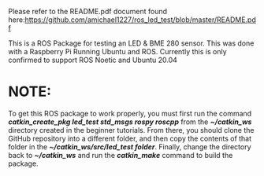 Please refer to the README.pdf document found here:https://github.com/amichael1227/ros_led_test/blob/master/README.pdf



This is a ROS Package for testing an LED & BME 280 sensor. This was done with a Raspberry Pi Running Ubuntu and ROS. Currently this is only confirmed to support ROS Noetic and Ubuntu 20.04


# NOTE: 
To get this ROS package to work properly, you must first run the command __*catkin_create_pkg led_test std_msgs rospy roscpp*__ from the __*~/catkin_ws*__ directory created in the beginner tutorials. From there, you should clone the GitHub repository into a different folder, and then copy the contents of that folder in the __*~/catkin_ws/src/led_test folder*__. Finally, change the directory back to __*~/catkin_ws*__ and run the __*catkin_make*__ command to build the package.
